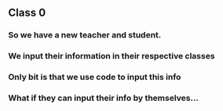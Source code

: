 ## Class 0
### So we have a new teacher and student.
### We input their information in their respective classes
### Only bit is that we use code to input this info

### What if they can input their info by themselves...